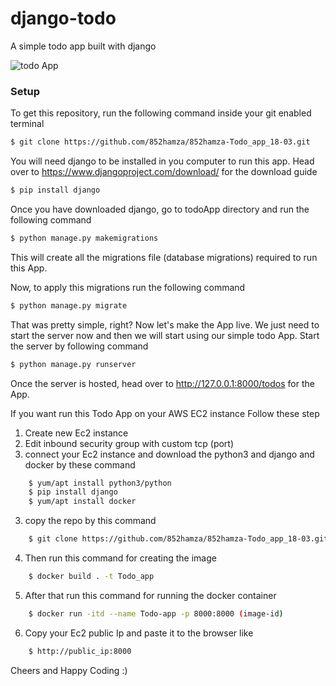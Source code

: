 # django-todo
A simple todo app built with django

![todo App](https://raw.githubusercontent.com/shreys7/django-todo/develop/todoApp/staticfiles/todoApp.png)
### Setup
To get this repository, run the following command inside your git enabled terminal
```bash
$ git clone https://github.com/852hamza/852hamza-Todo_app_18-03.git
```
You will need django to be installed in you computer to run this app. Head over to https://www.djangoproject.com/download/ for the download guide


```bash
$ pip install django
```
Once you have downloaded django, go to todoApp directory and run the following command

```bash
$ python manage.py makemigrations
```

This will create all the migrations file (database migrations) required to run this App.

Now, to apply this migrations run the following command
```bash
$ python manage.py migrate
```

That was pretty simple, right? Now let's make the App live. We just need to start the server now and then we will start using our simple todo App. Start the server by following command

```bash
$ python manage.py runserver
```

Once the server is hosted, head over to http://127.0.0.1:8000/todos for the App.

If you want run this Todo App on your AWS EC2 instance Follow these step

1. Create new Ec2 instance
2. Edit inbound security group with custom tcp (port)
3. connect your Ec2 instance and download the python3 and django and docker by these command
```bash
    $ yum/apt install python3/python
    $ pip install django
    $ yum/apt install docker
```
3. copy the repo by this command
```bash
    $ git clone https://github.com/852hamza/852hamza-Todo_app_18-03.git
```
4. Then run this command for creating the image
```bash
    $ docker build . -t Todo_app
```
5. After that run this command for running the docker container
```bash
    $ docker run -itd --name Todo-app -p 8000:8000 (image-id)
```
6. Copy your Ec2 public Ip and paste it to the browser like
```bash
    $ http://public_ip:8000
```

Cheers and Happy Coding :)
